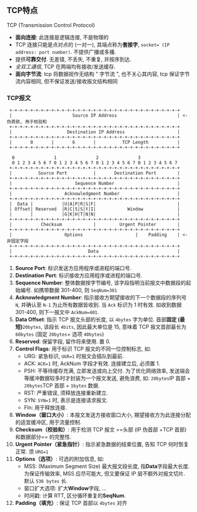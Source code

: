 ## TCP特点

TCP (Transmission Control Protocol)

- **面向连接**: 此连接是逻辑连接, 不是物理的
- TCP 连接只能是点对点的 (一对一), 其端点称为**套接字**, `socket= (IP address: port number)`. 不提供广播或多播.
- 提供**可靠交付**. 无差错, 不丢失, 不重复, 并按序到达.
- *全双工通信*, TCP 在两端均有接收/发送缓存.
- **面向字节流**: tcp 将数据视作无结构 " 字节流 ", 也不关心其内容, tcp 保证字节流内容相同, 但不保证发送/接收报文结构相同

### TCP报文

```
 +-+-+-+-+-+-+-+-+-+-+-+-+-+-+-+-+-+-+-+-+-+-+-+-+-+-+-+-+-+-+-+-+
 |                       Source IP Address                       | <- 伪首部, 用于校验和
 +-+-+-+-+-+-+-+-+-+-+-+-+-+-+-+-+-+-+-+-+-+-+-+-+-+-+-+-+-+-+-+-+
 |                     Destination IP Address                    |
 +-+-+-+-+-+-+-+-+-+-+-+-+-+-+-+-+-+-+-+-+-+-+-+-+-+-+-+-+-+-+-+-+
 |       0       |       6       |          TCP Length           |
 +-+-+-+-+-+-+-+-+-+-+-+-+-+-+-+-+-+-+-+-+-+-+-+-+-+-+-+-+-+-+-+-+
                
  0               1               2               3   
  0 1 2 3 4 5 6 7 0 1 2 3 4 5 6 7 0 1 2 3 4 5 6 7 0 1 2 3 4 5 6 7
 +-+-+-+-+-+-+-+-+-+-+-+-+-+-+-+-+-+-+-+-+-+-+-+-+-+-+-+-+-+-+-+-+
 |          Source Port          |       Destination Port        |
 +-+-+-+-+-+-+-+-+-+-+-+-+-+-+-+-+-+-+-+-+-+-+-+-+-+-+-+-+-+-+-+-+
 |                        Sequence Number                        |
 +-+-+-+-+-+-+-+-+-+-+-+-+-+-+-+-+-+-+-+-+-+-+-+-+-+-+-+-+-+-+-+-+
 |                    Acknowledgment Number                      |
 +-+-+-+-+-+-+-+-+-+-+-+-+-+-+-+-+-+-+-+-+-+-+-+-+-+-+-+-+-+-+-+-+
 |  Data |           |U|A|P|R|S|F|                               |
 | Offset| Reserved  |R|C|S|S|Y|I|            Window             |
 |       |           |G|K|H|T|N|N|                               |
 +-+-+-+-+-+-+-+-+-+-+-+-+-+-+-+-+-+-+-+-+-+-+-+-+-+-+-+-+-+-+-+-+
 |           Checksum            |         Urgent Pointer        | 
 +-+-+-+-+-+-+-+-+-+-+-+-+-+-+-+-+-+-+-+-+-+-+-+-+-+-+-+-+-+-+-+-+
 |                    Options                    |    Padding    | <- 非固定字段
 +-+-+-+-+-+-+-+-+-+-+-+-+-+-+-+-+-+-+-+-+-+-+-+-+-+-+-+-+-+-+-+-+
 |                             Data                              |
 +-+-+-+-+-+-+-+-+-+-+-+-+-+-+-+-+-+-+-+-+-+-+-+-+-+-+-+-+-+-+-+-+

```

1. **Source Port**: 标识发送方应用程序或进程的端口号.
2. **Destination Port**: 标识接收方应用程序或进程的端口号.
3. **Sequence Number**: 整体数据按字节编号, 该字段指明当前报文中数据段的起始编号. 如携带数据 301-400, 则 `SeqNum=301`
4. **Acknowledgment Number**: 指示接收方期望接收的下一个数据段的序列号 `N`, 并确认至 `N-1` 为止所有数据皆收到. 当 `Ack` 标识为 1 时有效. 如收到数据 301-400, 则下一报文中 `AckNum=401`.
5. **Data Offset**: 指示 TCP 报文头部的长度, 以 `4bytes` 字为单位. 首部**固定 (最短)**`20bytes`, 该段长 `4bits`, 因此最大单位是 15, 意味着 TCP 报文首部最长为 `60bytes` (固定 `20bytes`+ 选项 `40bytes`)
6. **Reserved**: 保留字段, 留作将来使用. 置 0.
7. **Control Flags**: 用于标识 TCP 报文的不同一位控制标志, 如:
	- URG: 紧急标识, `UGR=1` 时报文会插队到最前.
	- ACK: `ACK=1` 时, AckNum 字段才有效. 连接建立后, 必须置 1.
	- PSH: 不等待缓存充满, 立即发送或向上交付. 为了优化网络效率, 发送端会等缓冲数据较多时才封装为一个报文发送, 避免浪费, 如: `20bytes`IP 首部 + `20bytes`TCP 首部 + `1bytes` 数据.
	- RST: 严重错误, 须释放连接重新建立.
	- SYN: `SYN=1` 时, 表示是连接请求报文.
	- FIn: 用于释放连接.
8. **Window（窗口大小）**: 本报文发送方接收窗口大小, 期望接收方为此连接分配的适宜缓冲区, 用于流量控制.
9. **Checksum（校验和）**: 用于检测 TCP 报文 ==头部 (IP 伪首部 +TCP 首部) 和数据部分== 的完整性.
10. **Urgent Pointer（紧急指针）**: 指示紧急数据的结束位置, 告知 TCP 何时恢复正常. 须 `URG=1`
11. **Options（选项）**: 可选的附加信息, 如:
	- MSS: (Maximum Segment Size) 最大报文段长度, 指**Data**字段最大长度. 为保证传输效率, MSS 应尽可能大, 但又要保证 IP 层不额外对报文切片. 默认 `536 bytes` 长.
	- 窗口扩大选项: 扩大**Window**字段, ...
	- 时间戳: 计算 RTT, 区分循环重复的**SeqNum**.
12. **Padding（填充）**: 保证 TCP 首部以 `4bytes` 对齐

